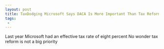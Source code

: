 ```yaml
---
layout: post
title: TaxDodging Microsoft Says DACA Is More Important Than Tax Reform
tags:
 -
---
```

Last year Microsoft had an effective tax rate of eight percent No wonder tax reform is not a big priority
